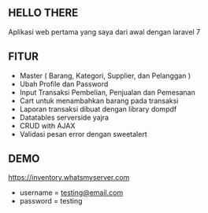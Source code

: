 ## HELLO THERE

Aplikasi web pertama yang saya dari awal dengan laravel 7

## FITUR

- Master ( Barang, Kategori, Supplier, dan Pelanggan )
- Ubah Profile dan Password
- Input Transaksi Pembelian, Penjualan dan Pemesanan
- Cart untuk menambahkan barang pada transaksi
- Laporan transaksi dibuat dengan library dompdf
- Datatables serverside yajra
- CRUD with AJAX
- Validasi pesan error dengan sweetalert

## DEMO
https://inventory.whatsmyserver.com

- username = testing@email.com
- password = testing

